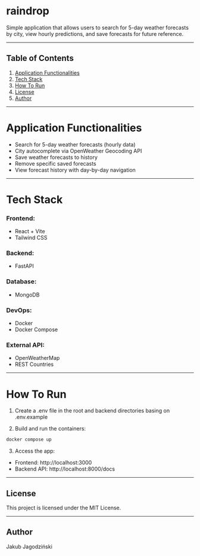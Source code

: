 # raindrop
Simple application that allows users to search for 5-day weather forecasts by city, view hourly predictions, and save forecasts for future reference.

---

## Table of Contents
1. [Application Functionalities](#application-functionalities)
2. [Tech Stack](#tech-stack)
3. [How To Run](#how-to-run)
4. [License](#license)
5. [Author](#author)

---

# Application Functionalities
- Search for 5-day weather forecasts (hourly data)
- City autocomplete via OpenWeather Geocoding API
- Save weather forecasts to history
- Remove specific saved forecasts
- View forecast history with day-by-day navigation

---

# Tech Stack
### Frontend:
  - React + Vite
  - Tailwind CSS
### Backend:
  - FastAPI
### Database:
  - MongoDB
### DevOps:
  - Docker
  - Docker Compose
### External API:
  - OpenWeatherMap
  - REST Countries

---

# How To Run
1. Create a .env file in the root and backend directories basing on .env.example

2. Build and run the containers:
```bash
docker compose up
```

3. Access the app:
- Frontend: http://localhost:3000
- Backend API: http://localhost:8000/docs

---

## License

This project is licensed under the MIT License.

---

## Author

Jakub Jagodziński
